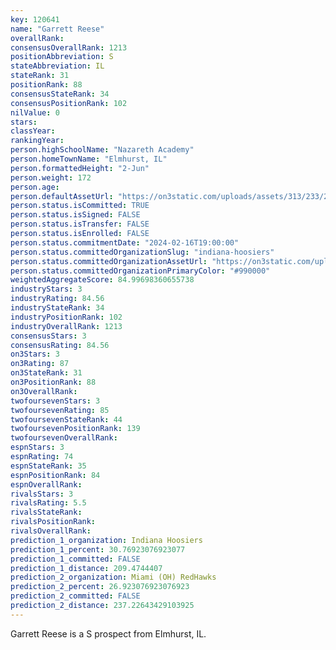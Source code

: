 ```yaml
---
key: 120641
name: "Garrett Reese"
overallRank: 
consensusOverallRank: 1213
positionAbbreviation: S
stateAbbreviation: IL
stateRank: 31
positionRank: 88
consensusStateRank: 34
consensusPositionRank: 102
nilValue: 0
stars: 
classYear: 
rankingYear: 
person.highSchoolName: "Nazareth Academy"
person.homeTownName: "Elmhurst, IL"
person.formattedHeight: "2-Jun"
person.weight: 172
person.age: 
person.defaultAssetUrl: "https://on3static.com/uploads/assets/313/233/233313.png"
person.status.isCommitted: TRUE
person.status.isSigned: FALSE
person.status.isTransfer: FALSE
person.status.isEnrolled: FALSE
person.status.commitmentDate: "2024-02-16T19:00:00"
person.status.committedOrganizationSlug: "indiana-hoosiers"
person.status.committedOrganizationAssetUrl: "https://on3static.com/uploads/assets/973/149/149973.svg"
person.status.committedOrganizationPrimaryColor: "#990000"
weightedAggregateScore: 84.99698360655738
industryStars: 3
industryRating: 84.56
industryStateRank: 34
industryPositionRank: 102
industryOverallRank: 1213
consensusStars: 3
consensusRating: 84.56
on3Stars: 3
on3Rating: 87
on3StateRank: 31
on3PositionRank: 88
on3OverallRank: 
twofoursevenStars: 3
twofoursevenRating: 85
twofoursevenStateRank: 44
twofoursevenPositionRank: 139
twofoursevenOverallRank: 
espnStars: 3
espnRating: 74
espnStateRank: 35
espnPositionRank: 84
espnOverallRank: 
rivalsStars: 3
rivalsRating: 5.5
rivalsStateRank: 
rivalsPositionRank: 
rivalsOverallRank: 
prediction_1_organization: Indiana Hoosiers
prediction_1_percent: 30.76923076923077
prediction_1_committed: FALSE
prediction_1_distance: 209.4744407
prediction_2_organization: Miami (OH) RedHawks
prediction_2_percent: 26.923076923076923
prediction_2_committed: FALSE
prediction_2_distance: 237.22643429103925
---
```

Garrett Reese is a S prospect from Elmhurst, IL.